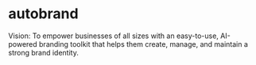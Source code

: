 # autobrand
Vision: To empower businesses of all sizes with an easy-to-use, AI-powered branding toolkit that helps them create, manage, and maintain a strong brand identity.
